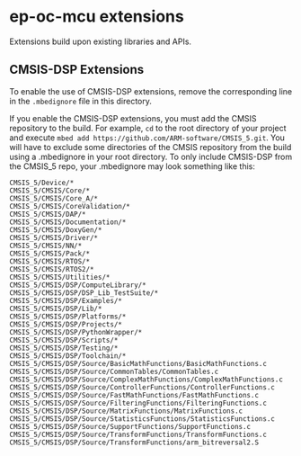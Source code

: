 # ep-oc-mcu extensions

Extensions build upon existing libraries and APIs.

## CMSIS-DSP Extensions

To enable the use of CMSIS-DSP extensions, remove the corresponding line in the `.mbedignore` file in this directory.

If you enable the CMSIS-DSP extensions, you must add the CMSIS repository to the build. For example, `cd` to the root directory of your project and execute `mbed add https://github.com/ARM-software/CMSIS_5.git`. You will have to exclude some directories of the CMSIS repository from the build using a .mbedignore in your root directory. To only include CMSIS-DSP from the CMSIS_5 repo, your .mbedignore may look something like this:

```
CMSIS_5/Device/*
CMSIS_5/CMSIS/Core/*
CMSIS_5/CMSIS/Core_A/*
CMSIS_5/CMSIS/CoreValidation/*
CMSIS_5/CMSIS/DAP/*
CMSIS_5/CMSIS/Documentation/*
CMSIS_5/CMSIS/DoxyGen/*
CMSIS_5/CMSIS/Driver/*
CMSIS_5/CMSIS/NN/*
CMSIS_5/CMSIS/Pack/*
CMSIS_5/CMSIS/RTOS/*
CMSIS_5/CMSIS/RTOS2/*
CMSIS_5/CMSIS/Utilities/*
CMSIS_5/CMSIS/DSP/ComputeLibrary/*
CMSIS_5/CMSIS/DSP/DSP_Lib_TestSuite/*
CMSIS_5/CMSIS/DSP/Examples/*
CMSIS_5/CMSIS/DSP/Lib/*
CMSIS_5/CMSIS/DSP/Platforms/*
CMSIS_5/CMSIS/DSP/Projects/*
CMSIS_5/CMSIS/DSP/PythonWrapper/*
CMSIS_5/CMSIS/DSP/Scripts/*
CMSIS_5/CMSIS/DSP/Testing/*
CMSIS_5/CMSIS/DSP/Toolchain/*
CMSIS_5/CMSIS/DSP/Source/BasicMathFunctions/BasicMathFunctions.c
CMSIS_5/CMSIS/DSP/Source/CommonTables/CommonTables.c
CMSIS_5/CMSIS/DSP/Source/ComplexMathFunctions/ComplexMathFunctions.c
CMSIS_5/CMSIS/DSP/Source/ControllerFunctions/ControllerFunctions.c
CMSIS_5/CMSIS/DSP/Source/FastMathFunctions/FastMathFunctions.c
CMSIS_5/CMSIS/DSP/Source/FilteringFunctions/FilteringFunctions.c
CMSIS_5/CMSIS/DSP/Source/MatrixFunctions/MatrixFunctions.c
CMSIS_5/CMSIS/DSP/Source/StatisticsFunctions/StatisticsFunctions.c
CMSIS_5/CMSIS/DSP/Source/SupportFunctions/SupportFunctions.c
CMSIS_5/CMSIS/DSP/Source/TransformFunctions/TransformFunctions.c
CMSIS_5/CMSIS/DSP/Source/TransformFunctions/arm_bitreversal2.S
```
